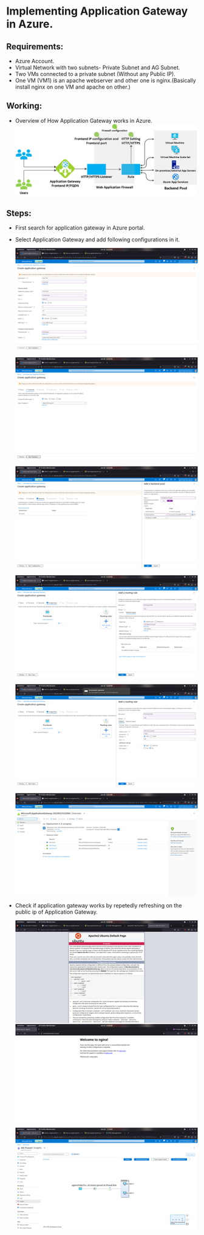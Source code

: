 # Implementing Application Gateway in Azure.

## Requirements:

- Azure Account.
- Virtual Network with two subnets- Private Subnet and AG Subnet.
- Two VMs connected to a private subnet (Without any Public IP).
- One VM (VM1) is an apache webserver and other one is nginx.(Basically install nginx on one VM and apache on other.)

## Working:

- Overview of How Application Gateway works in Azure.
  ![Working of Application Gateway in Azure](Assets/how-application-gateway-works.png)

## Steps:

- First search for application gateway in Azure portal.
- Select Application Gateway and add following configurations in it.

  ![Basics](Assets/Screenshot%20from%202023-01-23%2012-23-28.png)

  ![Frontends](Assets/Screenshot%20from%202023-01-23%2012-23-38.png)

  ![Backends](Assets/Screenshot%20from%202023-01-23%2012-24-11.png)

  ![Configuration or Routing Rules - Backend Targets](Assets/Screenshot%20from%202023-01-23%2012-29-49.png)

  ![Configuration or Routing Rules - Listener](Assets/Screenshot%20from%202023-01-23%2012-29-54.png)

  ![Deployment](Assets/Screenshot%20from%202023-01-23%2012-31-39.png)

- Check if application gateway works by repetedly refreshing on the public ip of Application Gateway.

  ![Apache on VM1](Assets/Screenshot%20from%202023-01-23%2012-56-53.png)
  ![Nginx on VM2](Assets/Screenshot%20from%202023-01-23%2012-56-59.png)
  ![Insights](Assets/Screenshot%20from%202023-01-23%2013-12-02.png)
